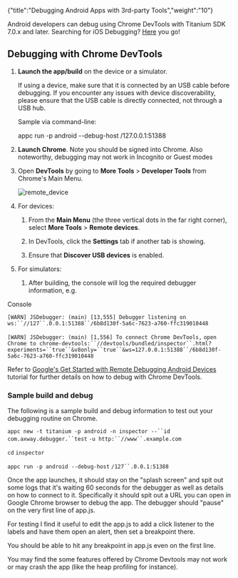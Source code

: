 {"title":"Debugging Android Apps with 3rd-party Tools","weight":"10"}

Android developers can debug using Chrome DevTools with Titanium SDK 7.0.x and later. Searching for iOS Debugging? [Here](/docs/appc/Axway_Appcelerator_Studio/Axway_Appcelerator_Studio_Guide/Titanium_Development/Debugging_Titanium_Applications/Debugging_on_iOS_Devices/Debugging_iOS_Apps_with_3rd-party_Tools/) you go!

## Debugging with Chrome DevTools

1. **Launch the app/build** on the device or a simulator.

    If using a device, make sure that it is connected by an USB cable before debugging. If you encounter any issues with device discoverability, please ensure that the USB cable is directly connected, not through a USB hub.

    Sample via command-line:

    appc run -p android --debug-host /127.0.0.1:51388

2. **Launch Chrome**. Note you should be signed into Chrome. Also noteworthy, debugging may not work in Incognito or Guest modes

3. Open **DevTools** by going to **More Tools** > **Developer Tools** from Chrome's Main Menu.

    ![remote_device](/Images/appc/download/attachments/52299232/remote_device.png)
4. For devices:

    1. From the **Main Menu** (the three vertical dots in the far right corner), select **More Tools** > **Remote devices**.

    2. In DevTools, click the **Settings** tab if another tab is showing.

    3. Ensure that **Discover USB devices** is enabled.

5. For simulators:

    1. After building, the console will log the required debugger information, e.g.

Console

`[WARN] JSDebugger: (main) [13,555] Debugger listening on ws:``//127``.0.0.1:51388``/6b8d130f-5a6c-7623-a760-ffc319010448`

`[WARN] JSDebugger: (main) [1,556] To connect Chrome DevTools,` `open` `Chrome to chrome-devtools:``//devtools/bundled/inspector``.html?experiments=``true``&v8only=``true``&ws=127.0.0.1:51388``/6b8d130f-5a6c-7623-a760-ffc319010448`

Refer to [Google's Get Started with Remote Debugging Android Devices](https://developers.google.com/web/tools/chrome-devtools/remote-debugging/) tutorial for further details on how to debug with Chrome DevTools.

### Sample build and debug

The following is a sample build and debug information to test out your debugging routine on Chrome.

`appc new -t titanium -p android -n inspector --``id` `com.axway.debugger.``test` `-u http:``//www``.example.com`

`cd` `inspector`

`appc run -p android --debug-host` `/127``.0.0.1:51388`

Once the app launches, it should stay on the "splash screen" and spit out some logs that it's waiting 60 seconds for the debugger as well as details on how to connect to it. Specifically it should spit out a URL you can open in Google Chrome browser to debug the app. The debugger should "pause" on the very first line of app.js.

For testing I find it useful to edit the app.js to add a click listener to the labels and have them open an alert, then set a breakpoint there.

You should be able to hit any breakpoint in app.js even on the first line.

You may find the some features offered by Chrome Devtools may not work or may crash the app (like the heap profiling for instance).
